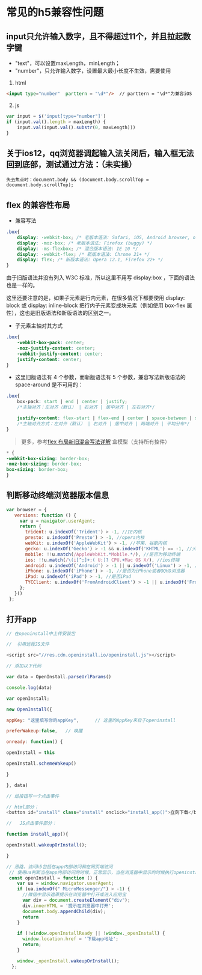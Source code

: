 # 常见的h5兼容性问题
## input只允许输入数字，且不得超过11个，并且拉起数字键

* "text"，可以设置maxLength，minLength；
* "number"，只允许输入数字，设置最大最小长度不生效，需要使用

1. html
```html
<input type="number"  parttern = "\d*"/>  // parttern = "\d*"为兼容iOS
```
2. js
```js
var input = $('input[type="number"]')
if (input.val().length > maxLength) {
    input.val(input.val().substr(0, maxLength)))
}
```

## 关于ios12，qq浏览器调起输入法关闭后，输入框无法回到底部，测试通过方法：（未实操）

    失去焦点时：document.body && (document.body.scrollTop = document.body.scrollTop);

## flex 的兼容性布局

* 兼容写法
```css
.box{
    display: -webkit-box; /* 老版本语法: Safari, iOS, Android browser, older WebKit browsers. */
    display: -moz-box; /* 老版本语法: Firefox (buggy) */
    display: -ms-flexbox; /* 混合版本语法: IE 10 */
    display: -webkit-flex; /* 新版本语法: Chrome 21+ */
    display: flex; /* 新版本语法: Opera 12.1, Firefox 22+ */
}
````
由于旧版语法并没有列入 W3C 标准，所以这里不用写 display:box ，下面的语法也是一样的。

这里还要注意的是，如果子元素是行内元素，在很多情况下都要使用 display: block 或 display: inline-block 把行内子元素变成块元素（例如使用 box-flex 属性），这也是旧版语法和新版语法的区别之一。

* 子元素主轴对其方式
```css
.box{
    -webkit-box-pack: center;
    -moz-justify-content: center;
    -webkit-justify-content: center;
    justify-content: center;
}
```

* 这里旧版语法有 4 个参数，而新版语法有 5 个参数，兼容写法新版语法的 space-around 是不可用的：

```css
.box{
    box-pack: start | end | center | justify;
    /*主轴对齐：左对齐（默认） | 右对齐 | 居中对齐 | 左右对齐*/

    justify-content: flex-start | flex-end | center | space-between | space-around;
    /*主轴对齐方式：左对齐（默认） | 右对齐 | 居中对齐 | 两端对齐 | 平均分布*/
}
```
> 更多，参考[flex 布局新旧混合写法详解](https://segmentfault.com/a/1190000003978624)
盒模型（支持所有控件）
```css
* {
-webkit-box-sizing: border-box;
-moz-box-sizing: border-box;
box-sizing: border-box;
}
```

## 判断移动终端浏览器版本信息
 ```js
 var browser = {
    versions: function () {
      var u = navigator.userAgent;
      return {     
        trident: u.indexOf('Trident') > -1, //IE内核
        presto: u.indexOf('Presto') > -1, //opera内核
        webKit: u.indexOf('AppleWebKit') > -1, //苹果、谷歌内核
        gecko: u.indexOf('Gecko') > -1 && u.indexOf('KHTML') == -1, //火狐内核
        mobile: !!u.match(/AppleWebKit.*Mobile.*/), //是否为移动终端
        ios: !!u.match(/\(i[^;]+;( U;)? CPU.+Mac OS X/), //ios终端
        android: u.indexOf('Android') > -1 || u.indexOf('Linux') > -1, //android终端或uc浏览器
        iPhone: u.indexOf('iPhone') > -1, //是否为iPhone或者QQHD浏览器
        iPad: u.indexOf('iPad') > -1, //是否iPad
        TYCClient: u.indexOf('FromAndroidClient') > -1 || u.indexOf('FromIosClient') > -1 //是否web应该程序，没有头部与底部
      };
    }()
  };
 ```

 ## 打开app

 ```js
// 在openinstall中上传安装包

//  引用远程JS文件

<script src="//res.cdn.openinstall.io/openinstall.js"></script>

// 添加以下代码

var data = OpenInstall.parseUrlParams()

console.log(data)

var openInstall;

new OpenInstall({

appKey: "这里填写你的appKey",      // 这里的AppKey来自于openinstall

preferWakeup:false,   // 唤醒

onready: function() {

openInstall = this

openInstall.schemeWakeup()

}

}, data)

// 给按钮写一个点击事件

// html部分：
<button id="install" class="install" onclick="install_app()">立刻下载</button>

//   JS点击事件部分：

function install_app(){

openInstall.wakeupOrInstall();

}
 ```

```js
// 思路，访问h5包括在app内部访问和在网页端访问
 // 使用ua判断当在app内部访问的时候，正常显示，当在浏览器中显示的时候执行openinstall，openinstall内部判断是打开app还是去app下载页下载
 const openInstall = function () {
    var ua = window.navigator.userAgent;
    if (ua.indexOf(" MicroMessenger/") > -1) {
      //微信中显示遮罩提示在浏览器中打开或进入应用宝
      var div = document.createElement("div");
      div.innerHTML = '提示在浏览器中打开';
      document.body.appendChild(div);
      return
    }

    if (!window.openInstallReady || !window._openInstall) {
      window.location.href = '下载app地址';
      return;
    }

    window._openInstall.wakeupOrInstall();
  };
```